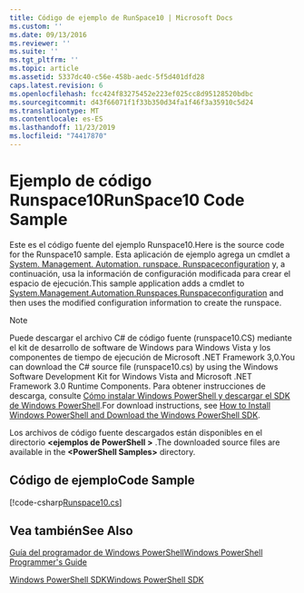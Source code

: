 ```yaml
---
title: Código de ejemplo de RunSpace10 | Microsoft Docs
ms.custom: ''
ms.date: 09/13/2016
ms.reviewer: ''
ms.suite: ''
ms.tgt_pltfrm: ''
ms.topic: article
ms.assetid: 5337dc40-c56e-458b-aedc-5f5d401dfd28
caps.latest.revision: 6
ms.openlocfilehash: fcc424f83275452e223ef025cc8d95128520bdbc
ms.sourcegitcommit: d43f66071f1f33b350d34fa1f46f3a35910c5d24
ms.translationtype: MT
ms.contentlocale: es-ES
ms.lasthandoff: 11/23/2019
ms.locfileid: "74417870"
---
```

# <a name="runspace10-code-sample"></a><span data-ttu-id="75764-102">Ejemplo de código Runspace10</span><span class="sxs-lookup"><span data-stu-id="75764-102">RunSpace10 Code Sample</span></span>

<span data-ttu-id="75764-103">Este es el código fuente del ejemplo Runspace10.</span><span class="sxs-lookup"><span data-stu-id="75764-103">Here is the source code for the Runspace10 sample.</span></span> <span data-ttu-id="75764-104">Esta aplicación de ejemplo agrega un cmdlet a [System. Management. Automation. runspace. Runspaceconfiguration](/dotnet/api/System.Management.Automation.Runspaces.RunspaceConfiguration) y, a continuación, usa la información de configuración modificada para crear el espacio de ejecución.</span><span class="sxs-lookup"><span data-stu-id="75764-104">This sample application adds a cmdlet to [System.Management.Automation.Runspaces.Runspaceconfiguration](/dotnet/api/System.Management.Automation.Runspaces.RunspaceConfiguration) and then uses the modified configuration information to create the runspace.</span></span>

> [!NOTE]
> <span data-ttu-id="75764-105">Puede descargar el archivo C# de código fuente (runspace10.CS) mediante el kit de desarrollo de software de Windows para Windows Vista y los componentes de tiempo de ejecución de Microsoft .NET Framework 3,0.</span><span class="sxs-lookup"><span data-stu-id="75764-105">You can download the C# source file (runspace10.cs) by using the Windows Software Development Kit for Windows Vista and Microsoft .NET Framework 3.0 Runtime Components.</span></span> <span data-ttu-id="75764-106">Para obtener instrucciones de descarga, consulte [Cómo instalar Windows PowerShell y descargar el SDK de Windows PowerShell](/powershell/scripting/developer/installing-the-windows-powershell-sdk).</span><span class="sxs-lookup"><span data-stu-id="75764-106">For download instructions, see [How to Install Windows PowerShell and Download the Windows PowerShell SDK](/powershell/scripting/developer/installing-the-windows-powershell-sdk).</span></span>
>
> <span data-ttu-id="75764-107">Los archivos de código fuente descargados están disponibles en el directorio **\<ejemplos de PowerShell >** .</span><span class="sxs-lookup"><span data-stu-id="75764-107">The downloaded source files are available in the **\<PowerShell Samples>** directory.</span></span>

## <a name="code-sample"></a><span data-ttu-id="75764-108">Código de ejemplo</span><span class="sxs-lookup"><span data-stu-id="75764-108">Code Sample</span></span>

[!code-csharp[Runspace10.cs](../../../../powershell-sdk-samples/SDK-2.0/csharp/Runspace10/Runspace10.cs#L11-L118 "Runspace10.cs")]

## <a name="see-also"></a><span data-ttu-id="75764-109">Vea también</span><span class="sxs-lookup"><span data-stu-id="75764-109">See Also</span></span>

[<span data-ttu-id="75764-110">Guía del programador de Windows PowerShell</span><span class="sxs-lookup"><span data-stu-id="75764-110">Windows PowerShell Programmer's Guide</span></span>](./windows-powershell-programmer-s-guide.md)

[<span data-ttu-id="75764-111">Windows PowerShell SDK</span><span class="sxs-lookup"><span data-stu-id="75764-111">Windows PowerShell SDK</span></span>](../windows-powershell-reference.md)
